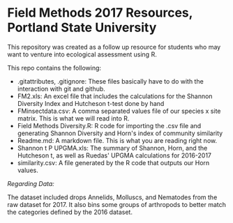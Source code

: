 # Field Methods 2017 Resources, Portland State University

This repository was created as a follow up resource for students who may want to venture into ecological assessment using R. 

This repo contains the following:

* .gitattributes, .gitignore: These files basically have to do with the interaction with git and github.
* FM2.xls: An excel file that includes the calculations for the Shannon Diversity Index and Hutcheson t-test done by hand
* FMinsectdata.csv: A comma separated values file of our species x site matrix. This is what we will read into R.
* Field Methods Diversity.R: R code for importing the .csv file and generating Shannon Diversity and Horn's index of community similarity
* Readme.md: A markdown file. This is what you are reading right now. 
* Shannon t P UPGMA.xls: The summary of Shannon, Horn, and the Hutcheson t, as well as Ruedas' UPGMA calculations for 2016-2017
* similarity.csv: A file generated by the R code that outputs our Horn values. 

*Regarding Data:* 

The dataset included drops Annelids, Molluscs, and Nematodes from the raw dataset for 2017. It also bins some groups of arthropods to better match the categories defined by the 2016 dataset.  

